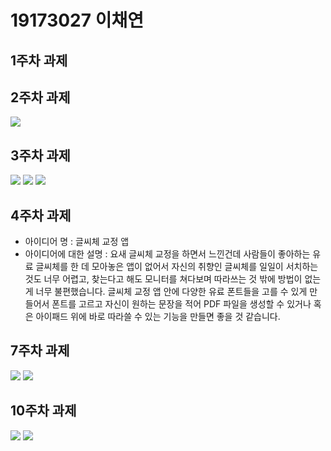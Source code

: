 # 19173027 이채연

## 1주차 과제

## 2주차 과제
 <img width="" height="" src="./png/2주차.jpg"></img>

## 3주차 과제
 <img width="" height="" src="./png/3주차버튼.jpg"></img>
 <img width="" height="" src="./png/3주차네이버.jpg"></img>
 <img width="" height="" src="./png/3주차전화.jpg"></img>

## 4주차 과제
 - 아이디어 명 : 글씨체 교정 앱
 - 아이디어에 대한 설명 : 요새 글씨체 교정을 하면서 느낀건데 사람들이 좋아하는 유료 글씨체를 한 데 모아놓은 앱이 없어서 자신의 취향인 글씨체를 일일이 서치하는 것도 너무 어렵고, 찾는다고 해도 모니터를 쳐다보며 따라쓰는 것 밖에 방법이 없는 게 너무 불편했습니다. 글씨체 교정 앱 안에 다양한 유료 폰트들을 고를 수 있게 만들어서 폰트를 고르고 자신이 원하는 문장을 적어 PDF 파일을 생성할 수 있거나 혹은 아이패드 위에 바로 따라쓸 수 있는 기능을 만들면 좋을 것 같습니다. 

## 7주차 과제
 <img width="" height="" src="./png/7주차강아지.jpg"></img>
 <img width="" height="" src="./png/7주차고양이.jpg"></img>

## 10주차 과제
 <img width="" height="" src="./png/10주차과제물1.jpg"></img>
 <img width="" height="" src="./png/10주차과제물2.jpg"></img>

